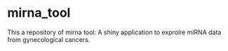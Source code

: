 # mirna_tool

This a repository of mirna tool: A shiny application to exprolre miRNA data from gynecological cancers.



